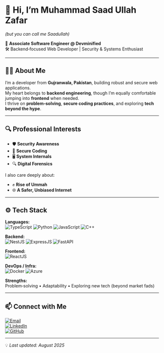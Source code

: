 # 👋 Hi, I’m Muhammad Saad Ullah Zafar  
*(but you can call me Saadullah)*

🚀 **Associate Software Engineer @ Devminified**  
🛠 Backend‑focused Web Developer | Security & Systems Enthusiast

---

## 🧑‍💻 About Me
I’m a developer from **Gujranwala, Pakistan**, building robust and secure web applications.  
My heart belongs to **backend engineering**, though I’m equally comfortable jumping into **frontend** when needed.  
I thrive on **problem‑solving**, **secure coding practices**, and exploring **tech beyond the hype**.

---

## 🔍 Professional Interests
- 🛡 **Security Awareness**
- 🧩 **Secure Coding**
- 🖥 **System Internals**
- 🔍 **Digital Forensics**

I also care deeply about:
- ✊ **Rise of Ummah**
- 🌐 **A Safer, Unbiased Internet**

---

## ⚙️ Tech Stack

**Languages:**  
![TypeScript](https://img.shields.io/badge/TypeScript-3178C6?style=for-the-badge&logo=typescript&logoColor=white)
![Python](https://img.shields.io/badge/Python-3776AB?style=for-the-badge&logo=python&logoColor=white)
![JavaScript](https://img.shields.io/badge/JavaScript-F7DF1E?style=for-the-badge&logo=javascript&logoColor=000)
![C++](https://img.shields.io/badge/C++-00599C?style=for-the-badge&logo=c%2B%2B&logoColor=white)


**Backend:**  
![NestJS](https://img.shields.io/badge/NestJS-E0234E?style=for-the-badge&logo=nestjs&logoColor=white)
![ExpressJS](https://img.shields.io/badge/ExpressJS-000000?style=for-the-badge&logo=express&logoColor=white)
![FastAPI](https://img.shields.io/badge/FastAPI-009688?style=for-the-badge&logo=fastapi&logoColor=white)

**Frontend:**  
![ReactJS](https://img.shields.io/badge/ReactJS-20232A?style=for-the-badge&logo=react&logoColor=61DAFB)

**DevOps / Infra:**  
![Docker](https://img.shields.io/badge/Docker-2496ED?style=for-the-badge&logo=docker&logoColor=white)
![Azure](https://img.shields.io/badge/Azure-0078D4?style=for-the-badge&logo=microsoftazure&logoColor=white)

**Strengths:**  
Problem‑solving • Adaptability • Exploring new tech (beyond market fads)

---

## 📫 Connect with Me
[![Email](https://img.shields.io/badge/Email-saadullahmughal4%40gmail.com-red?style=for-the-badge&logo=gmail&logoColor=white)](mailto:saadullahmughal4@gmail.com)  
[![LinkedIn](https://img.shields.io/badge/LinkedIn-saadullah--mughal-0A66C2?style=for-the-badge&logo=linkedin&logoColor=white)](https://www.linkedin.com/in/saadullah-mughal/)  
[![GitHub](https://img.shields.io/badge/GitHub-saadullahmughal-181717?style=for-the-badge&logo=github&logoColor=white)](https://github.com/saadullahmughal)

---


💡 *Last updated: August 2025*
